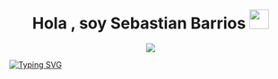 <h1 align="center"><b>Hola , soy Sebastian Barrios </b><img src="https://media.giphy.com/media/hvRJCLFzcasrR4ia7z/giphy.gif" width="35"></h1>
<!--  -->
<p align="center">
  <a href="https://github.com/DenverCoder1/readme-typing-svg"><img src="https://readme-typing-svg.herokuapp.com?font=Time+New+Roman&color=cyan&size=25&center=true&vCenter=true&width=600&height=100&lines=Assalamu+O+Alaikum+Warahmatullah..&hearts;++;Self-taught+Front-End+Developer,;Computer+Science+Student,;CTF+Newbie,;Active+Learner/Researcher,;Love+to+learn+new+stuffs..<3"></a>
</p>

[![Typing SVG](https://readme-typing-svg.demolab.com?font=Fira+Code&pause=1000&random=false&width=435&lines=Sebastian+Barrios;Computer+Science+Student+;Backend+Devoloper...+%F0%9F%92%BB)](https://git.io/typing-svg)

